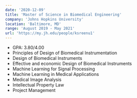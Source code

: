 ```yaml
---
date: '2020-12-09'
title: 'Master of Science in Biomedical Engineering'
company: 'Johns Hopkins University'
location: 'Baltimore, MD'
range: 'August 2019 - May 2021'
url: 'https://my.jh.edu/people/ksreenu1'
---
```

- GPA: 3.80/4.00
- Principles of Design of Biomedical Instrumentation
- Design of Biomedical Instruments
- Effective and economic Design of Biomedical Instruments
- Machine Learning for Signal Processing
- Machine Learning in Medical Applications
- Medical Image Analysis
- Intellectual Property Law
- Project Management


